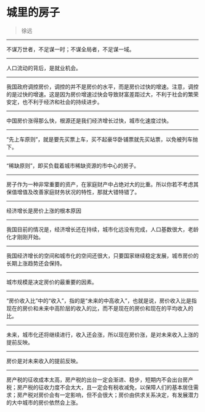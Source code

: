 # 城里的房子

> 徐远

---

不谋万世者，不足谋一时；不谋全局者，不足谋一域。

---

人口流动的背后，是就业机会。

---

我国政府调控房价，调控的并不是房价的水平，而是房价过快的增速。注意，调控的是过快的增速。这是因为房价增速过快会导致财富差距过大，不利于社会的繁荣安定，也不利于经济和社会的持续进步。

---

中国房价涨得那么快，根源还是我们经济增长过快，城市化速度过快。

---

“先上车原则”，就是要先买票上车，买不起豪华卧铺票就先买站票，以免被列车抛下。

---

“稀缺原则”，即买负载着城市稀缺资源的市中心的房子。

---

房子作为一种非常重要的资产，在家庭财产中占绝对大的比重。所以你若不考虑其保值增值及改善家庭财务状况的特性，那就大错特错了。

---

经济增长是房价上涨的根本原因

---

我国目前的情况是，经济增长还在持续，城市化远没有完成，人口基数很大，老龄化才刚刚开始。

---

我国经济增长的空间和城市化的空间还很大，只要国家继续稳定发展，城市房价的长期上涨趋势还会保持。

---

城市规模是决定房价的最重要的因素。

---

“房价收入比”中的“收入”，指的是“未来的中高收入”，也就是说，房价收入比是指现在的房价和未来中高阶层的收入的比，而不是现在的房价和现在的平均收入的比。

---

未来，城市化还将继续进行，收入还会涨，所以现在房价涨，是对未来收入上涨的提前反映。

---

房价是对未来收入的提前反映。

---

房产税的征收成本太高，房产税的出台一定会渐进、稳步，短期内不会出台房产税；房产税的征收力度不会太大，且一定会有税收减免，以保障人们的基本居住需求；房产税对房价会有一定影响，但不会很大；房价由供求关系决定，有发展潜力的大中城市的房价依然会上涨。
